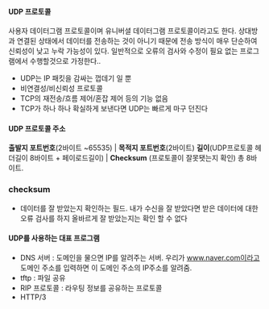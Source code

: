#### UDP 프로토콜
사용자 데이터그램 프로토콜이며 유니버셜  데이터그램 프로토콜이라고도 한다. 상대방과 연결된 상태에서 데이터를 전송하는 것이 아니기 때문에  전송 방식이 매우 단순하여 신뢰성이  낮고 누락 가능성이 있다. 일반적으로 오류의 검사와 수정이 필요  없는 프로그램에서 수행할것으로 가정한다..
- UDP는 IP 패킷을 감싸는 껍데기 일 뿐
- 비연결성/비신뢰성 프로토콜
- TCP의 재전송/흐름 제어/혼잡 제어 등의 기능 없음
- TCP가 하나 하나  확실하게 보낸다면 UDP는 빠르게 마구 던진다
#### UDP 프로토콜 주소
**출발지 포트번호**(2바이트 ~65535) | **목적지 포트번호**(2바이트)
**길이**(UDP프로토콜 헤더길이 8바이트 + 페이로드길이) | **Checksum** (프로토콜이 잘못됏는지 확인)
총 8바이트.

### checksum
- 데이터를 잘 받았는지 확인하는 필드. 내가 수신을 잘 받았다면 받은 데이터에 대한 오류 검사를 하지 올바르게 잘 받았는지는 확인 할 수 없다
#### UDP를 사용하는 대표 프로그램
- DNS 서버 : 도메인을 물으면 IP를 알려주는 서버. 우리가 www.naver.com이라고 도메인 주소를 입력하면 이 도메인 주소의 IP주소를 알려줌.
- tftp : 파일 공유
- RIP 프로토콜 : 라우팅 정보를 공유하는 프로토콜
- HTTP/3